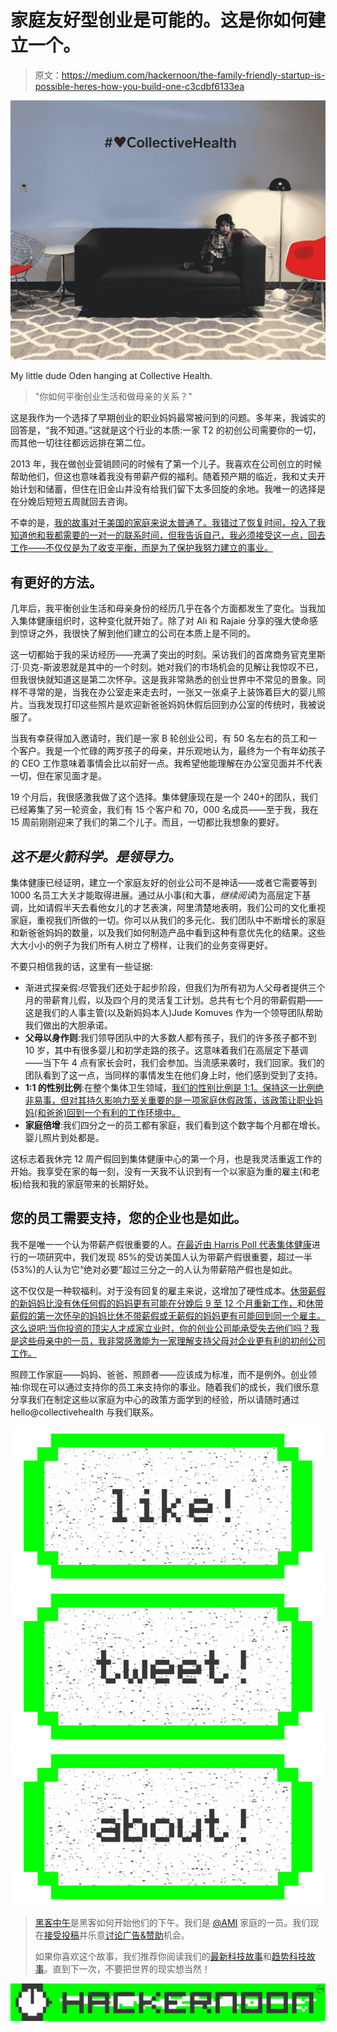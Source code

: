 # 家庭友好型创业是可能的。这是你如何建立一个。

> 原文：<https://medium.com/hackernoon/the-family-friendly-startup-is-possible-heres-how-you-build-one-c3cdbf6133ea>

![](img/d6ed74afca1175352e6b34ae695108ab.png)

My little dude Oden hanging at Collective Health.

> "你如何平衡创业生活和做母亲的关系？"

这是我作为一个选择了早期创业的职业妈妈最常被问到的问题。多年来，我诚实的回答是，“我不知道。”这就是这个行业的本质:一家 T2 的初创公司需要你的一切，而其他一切往往都远远排在第二位。

2013 年，我在做创业营销顾问的时候有了第一个儿子。我喜欢在公司创立的时候帮助他们，但这也意味着我没有带薪产假的福利。随着预产期的临近，我和丈夫开始计划和储蓄，但住在旧金山并没有给我们留下太多回旋的余地。我唯一的选择是在分娩后短短五周就回去咨询。

不幸的是，[我的故事对于美国的家庭来说太普通了。我错过了恢复时间，投入了我知道他和我都需要的一对一的联系时间，但我告诉自己，我必须接受这一点，回去工作——不仅仅是为了收支平衡，而是为了保护我努力建立的事业。](http://www.npr.org/2016/10/04/495839747/on-your-mark-give-birth-go-back-to-work)

## 有更好的方法。

几年后，我平衡创业生活和母亲身份的经历几乎在各个方面都发生了变化。当我加入集体健康组织时，这种变化就开始了。除了对 Ali 和 Rajaie 分享的强大使命感到惊讶之外，我很快了解到他们建立的公司在本质上是不同的。

这一切都始于我的采访经历——充满了突出的时刻。采访我们的首席商务官克里斯汀·贝克-斯波恩就是其中的一个时刻。她对我们的市场机会的见解让我惊叹不已，但我很快就知道这是第二次怀孕。这是我非常熟悉的创业世界中不常见的景象。同样不寻常的是，当我在办公室走来走去时，一张又一张桌子上装饰着巨大的婴儿照片。当我发现打印这些照片是欢迎新爸爸妈妈休假后回到办公室的传统时，我被说服了。

当我有幸获得加入邀请时，我们是一家 B 轮创业公司，有 50 名左右的员工和一个客户。我是一个忙碌的两岁孩子的母亲，并乐观地认为，最终为一个有年幼孩子的 CEO 工作意味着事情会比以前好一点。我希望他能理解在办公室见面并不代表一切，但在家见面才是。

19 个月后，我很感激我做了这个选择。集体健康现在是一个 240+的团队，我们已经筹集了另一轮资金，我们有 15 个客户和 70，000 名成员——至于我，我在 15 周前刚刚迎来了我们的第二个儿子。而且，一切都比我想象的要好。

## *这不是火箭科学。是领导力。*

集体健康已经证明，建立一个家庭友好的创业公司不是神话——或者它需要等到 1000 名员工大关才能取得进展。通过从小事(和大事，*继续阅读*)为高层定下基调，比如请假半天去看他女儿的才艺表演，阿里清楚地表明，我们公司的文化重视家庭，重视我们所做的一切。你可以从我们的多元化、我们团队中不断增长的家庭和新爸爸妈妈的数量，以及我们如何制造产品中看到这种有意优先化的结果。这些大大小小的例子为我们所有人树立了榜样，让我们的业务变得更好。

不要只相信我的话，这里有一些证据:

*   渐进式探亲假:尽管我们还处于起步阶段，但我们为所有初为人父母者提供三个月的带薪育儿假，以及四个月的灵活复工计划。总共有七个月的带薪假期——这是我们的人事主管(以及新妈妈本人)Jude Komuves 作为一个领导团队帮助我们做出的大胆承诺。
*   **父母以身作则**:我们领导团队中的大多数人都有孩子，我们的许多孩子都不到 10 岁，其中有很多婴儿和初学走路的孩子。这意味着我们在高层定下基调——当下午 4 点有家长会时，我们会参加。当流感来袭时，我们回家。我们的团队看到了这一点，当同样的事情发生在他们身上时，他们感到受到了支持。
*   **1:1 的性别比例**:在整个集体卫生领域，[我们的性别比例是 1:1。保持这一比例绝非易事，但对其持久影响力至关重要的是一项家庭休假政策，该政策让职业妈妈(和爸爸)回到一个有利的工作环境中。](/@CollectiveHealth/women-in-tech-it-s-not-a-media-story-it-s-good-business-c566da4e3944)
*   **家庭倍增**:我们四分之一的员工都有家庭，我们看到这个数字每个月都在增长。婴儿照片到处都是。

这标志着我休完 12 周产假回到集体健康中心的第一个月，也是我灵活重返工作的开始。我享受在家的每一刻，没有一天我不认识到有一个以家庭为重的雇主(和老板)给我和我的家庭带来的长期好处。

## 您的员工需要支持，您的企业也是如此。

我不是唯一一个认为带薪产假很重要的人。[在最近由 Harris Poll 代表集体健康](https://collectivehealth.com/insights/healthcare-benefit-statistics-2016/)进行的一项研究中，我们发现 85%的受访美国人认为带薪产假很重要，超过一半(53%)的人认为它“绝对必要”超过三分之一的人认为带薪陪产假也是如此。

这不仅仅是一种软福利。对于没有回复的雇主来说，这增加了硬性成本。[休带薪假的新妈妈比没有休任何假的妈妈更有可能在分娩后 9 至 12 个月重新工作，](http://www.census.gov/prod/2011pubs/p70-128.pdf)和[休带薪假的第一次怀孕的妈妈比休不带薪假或无薪假的妈妈更有可能回到同一个雇主。这么说吧:当你投资的顶尖人才成家立业时，你的创业公司能承受失去他们吗？我是这些母亲中的一员，我非常感激能为一家理解支持父母对企业更有利的初创公司工作。](http://www.census.gov/prod/2011pubs/p70-128.pdf)

照顾工作家庭——妈妈、爸爸、照顾者——应该成为标准，而不是例外。创业领袖:你现在可以通过支持你的员工来支持你的事业。随着我们的成长，我们很乐意分享我们在制定这些以家庭为中心的政策方面学到的经验，所以请随时通过 hello@collectivehealth 与我们联系。

[![](img/50ef4044ecd4e250b5d50f368b775d38.png)](http://bit.ly/HackernoonFB)[![](img/979d9a46439d5aebbdcdca574e21dc81.png)](https://goo.gl/k7XYbx)[![](img/2930ba6bd2c12218fdbbf7e02c8746ff.png)](https://goo.gl/4ofytp)

> [黑客中午](http://bit.ly/Hackernoon)是黑客如何开始他们的下午。我们是 [@AMI](http://bit.ly/atAMIatAMI) 家庭的一员。我们现在[接受投稿](http://bit.ly/hackernoonsubmission)并乐意[讨论广告&赞助](mailto:partners@amipublications.com)机会。
> 
> 如果你喜欢这个故事，我们推荐你阅读我们的[最新科技故事](http://bit.ly/hackernoonlatestt)和[趋势科技故事](https://hackernoon.com/trending)。直到下一次，不要把世界的现实想当然！

[![](img/be0ca55ba73a573dce11effb2ee80d56.png)](https://goo.gl/Ahtev1)